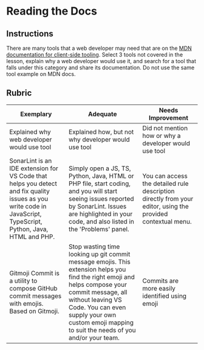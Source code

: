 # Reading the Docs

## Instructions

There are many tools that a web developer may need that are on the [MDN documentation for client-side tooling](https://developer.mozilla.org/en-US/docs/Learn/Tools_and_testing/Understanding_client-side_tools/Overview). Select 3 tools not covered in the lesson, explain why a web developer would use it, and search for a tool that falls under this category and share its documentation. Do not use the same tool example on MDN docs.

## Rubric

Exemplary | Adequate | Needs Improvement
--- | --- | -- |
|Explained why web developer would use tool| Explained how, but not why developer would use tool| Did not mention how or why a developer would use tool  |
|SonarLint is an IDE extension for VS Code that helps you detect and fix quality issues as you write code in JavaScript, TypeScript, Python, Java, HTML and PHP.|Simply open a JS, TS, Python, Java, HTML or PHP file, start coding, and you will start seeing issues reported by SonarLint. Issues are highlighted in your code, and also listed in the 'Problems' panel.|You can access the detailed rule description directly from your editor, using the provided contextual menu.|
|Gitmoji Commit is a utility to compose GitHub commit messages with emojis. Based on Gitmoji.|Stop wasting time looking up git commit message emojis. This extension helps you find the right emoji and helps compose your commit message, all without leaving VS Code. You can even supply your own custom emoji mapping to suit the needs of you and/or your team.|Commits are more easily identified using emoji|
